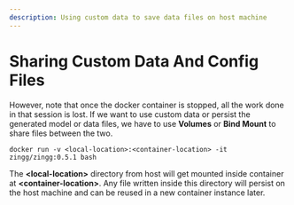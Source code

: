 ```yaml
---
description: Using custom data to save data files on host machine
---
```


# Sharing Custom Data And Config Files

However, note that once the docker container is stopped, all the work done in that session is lost. If we want to use custom data or persist the generated model or data files, we have to use **Volumes** or **Bind Mount** to share files between the two.

```
docker run -v <local-location>:<container-location> -it zingg/zingg:0.5.1 bash
```

The **\<local-location>** directory from host will get mounted inside container at **\<container-location>**. Any file written inside this directory will persist on the host machine and can be reused in a new container instance later.

